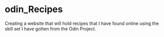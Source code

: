 # odin_Recipes
Creating a website that will hold recipes that I have found online using the skill set I have gotten from the Odin Project.
